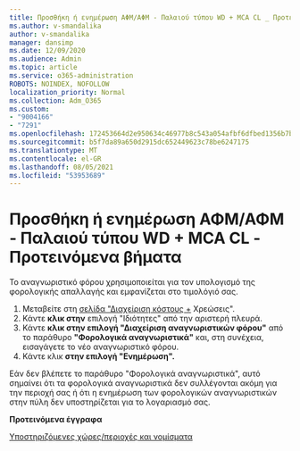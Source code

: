 ```yaml
---
title: Προσθήκη ή ενημέρωση ΑΦΜ/ΑΦΜ - Παλαιού τύπου WD + MCA CL _ Προτεινόμενα βήματα
ms.author: v-smandalika
author: v-smandalika
manager: dansimp
ms.date: 12/09/2020
ms.audience: Admin
ms.topic: article
ms.service: o365-administration
ROBOTS: NOINDEX, NOFOLLOW
localization_priority: Normal
ms.collection: Adm_O365
ms.custom:
- "9004166"
- "7291"
ms.openlocfilehash: 172453664d2e950634c46977b8c543a054afbf6dfbed1356b7b13416ecf80b22
ms.sourcegitcommit: b5f7da89a650d2915dc652449623c78be6247175
ms.translationtype: MT
ms.contentlocale: el-GR
ms.lasthandoff: 08/05/2021
ms.locfileid: "53953689"
---
```

# <a name="add-or-update-vattax-id---legacy-wd--mca-cl---recommended-steps"></a>Προσθήκη ή ενημέρωση ΑΦΜ/ΑΦΜ - Παλαιού τύπου WD + MCA CL - Προτεινόμενα βήματα

Το αναγνωριστικό φόρου χρησιμοποιείται για τον υπολογισμό της φορολογικής απαλλαγής και εμφανίζεται στο τιμολόγιό σας.

1. Μεταβείτε στη [σελίδα "Διαχείριση κόστους +](https://ms.portal.azure.com/#blade/Microsoft_Azure_GTM/ModernBillingMenuBlade/Overview) Χρεώσεις". 
2. Κάντε **κλικ στην** επιλογή "Ιδιότητες" από την αριστερή πλευρά. 
3. Κάντε **κλικ στην επιλογή "Διαχείριση αναγνωριστικών φόρου"** από το παράθυρο **"Φορολογικά αναγνωριστικά"** και, στη συνέχεια, εισαγάγετε το νέο αναγνωριστικό φόρου.
4. Κάντε κλικ **στην επιλογή "Ενημέρωση".** 

Εάν δεν βλέπετε το  παράθυρο "Φορολογικά αναγνωριστικά", αυτό σημαίνει ότι τα φορολογικά αναγνωριστικά δεν συλλέγονται ακόμη για την περιοχή σας ή ότι η ενημέρωση των φορολογικών αναγνωριστικών στην πύλη δεν υποστηρίζεται για το λογαριασμό σας.

**Προτεινόμενα έγγραφα**

[Υποστηριζόμενες χώρες/περιοχές και νομίσματα](https://azure.microsoft.com/pricing/faq/)

